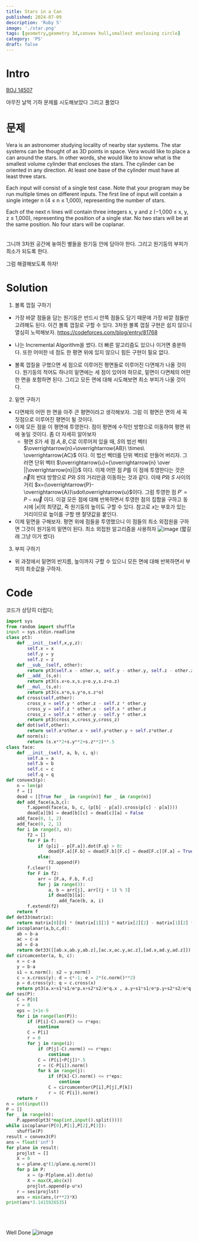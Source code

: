 ```yaml
---
title: Stars in a Can
published: 2024-07-09
description: 'Ruby 5'
image: './star.png'
tags: [geometry,geometry 3d,convex hull,smallest enclosing circle]
category: 'PS'
draft: false 
---
```


# Intro
[BOJ 14507](https://www.acmicpc.net/problem/14507)

야무진 날먹 기하 문제를 시도해보았다
그리고 풀었다
# 문제

Vera is an astronomer studying locality of nearby star systems. The star systems can be thought of as 3D points in space. Vera would like to place a can around the stars. In other words, she would like to know what is the smallest volume cylinder that encloses the stars. The cylinder can be oriented in any direction. At least one base of the cylinder must have at least three stars.

Each input will consist of a single test case. Note that your program may be run multiple times on different inputs. The first line of input will contain a single integer n (4 ≤ n ≤ 1,000), representing the number of stars.

Each of the next n lines will contain three integers x, y and z (−1,000 ≤ x, y, z ≤ 1,000), representing the position of a single star. No two stars will be at the same position. No four stars will be coplanar.
<br><br><br>
그니까 3차원 공간에 놓여진 별들을 원기둥 안에 담아야 한다. 그리고 원기둥의 부피가 최소가 되도록 한다.

그럼 해결해보도록 하자!
# Solution
1. 볼록 껍질 구하기
+ 가장 바깥 점들을 담는 원기둥은 반드시 안쪽 점들도 담기 때문에 가장 바깥 점들만 고려해도 된다. 이건 볼록 껍질로 구할 수 있다. 3차원 볼록 껍질 구현은 쉽지 않으니 열심히 노력해보자. https://codeforces.com/blog/entry/81768

 + 나는 Incremental Algorithm을 썼다. 더 빠른 알고리즘도 있으나 이거면 충분하다. 또한 어떠한 네 점도 한 평면 위에 있지 않으니 힘든 구현이 필요 없다.
 + 볼록 껍질을 구했으면 세 점으로 이루어진 평면들로 이루어진 다면체가 나올 것이다. 원기둥의 적어도 하나의 밑면에는 세 점이 있어야 하므로, 밑면이 다면체의 어떤 한 면을 포함하면 된다. 그리고 모든 면에 대해 시도해보면 최소 부피가 나올 것이다.
 
 2. 밑면 구하기
 + 다면체의 어떤 한 면을 아주 큰 평면이라고 생각해보자. 그럼 이 평면은 면의 세 꼭짓점으로 이루어진 평면이 될 것이다.
 + 이제 모든 점을 이 평면에 투영한다. 점이 평면에 수직인 방향으로 이동하여 평면 위에 놓일 것이다. 좀 더 자세히 알아보자
	 + 평면 $S$가 세 점 $A, B, C$로 이루어져 있을 때, $S$의 법선 벡터 $\overrightarrow{n}=\overrightarrow{AB}\ \times\ \overrightarrow{AC}$ 이다. 이 법선 벡터를 단위 벡터로 만들어 버리자. 그러면 단위 벡터 $\overrightarrow{u}={\overrightarrow{n} \over ||\overrightarrow{n}||}$ 이다. 이제 어떤 점 $P$를 이 점에 투영한다는 것은 $\overrightarrow{n}$의 반대 방향으로 $P$와 $S$의 거리만큼 이동하는 것과 같다. 이때 $P$와 $S$ 사이의 거리 $x=(\overrightarrow{P}-\overrightarrow{A})\sdot\overrightarrow{u}$이다. 그럼 투영한 점 $P'=P-x\overrightarrow{u}$ 이다. 이걸 모든 점에 대해 반복하면서 투영한 점의 집합을 구하고 동시에 $|x|$의 최댓값, 즉 원기둥의 높이도 구할 수 있다. 참고로 $x$는 부호가 있는 거리이므로 높이를 구할 땐 절댓값을 붙인다.
+ 이제 밑면을 구해보자. 평면 위에 점들을 투영했으니 이 점들의 최소 외접원을 구하면 그것이 원기둥의 밑면이 된다. 최소 외접원 알고리즘을 사용하자 
 ![image](./ses.png) (짧길래 그냥 이거 썼다)
 
 3. 부피 구하기
 + 위 과정에서 밑면의 반지름, 높이까지 구할 수 있으니 모든 면에 대해 반복하면서 부피의 최솟값을 구하자.
# Code
코드가 상당히 더럽다;
```python
import sys
from random import shuffle
input = sys.stdin.readline
class pt3:
    def __init__(self,x,y,z):
        self.x = x
        self.y = y
        self.z = z
    def __sub__(self, other):
        return pt3(self.x - other.x, self.y - other.y, self.z - other.z)
    def __add__(s,o):
        return pt3(s.x+o.x,s.y+o.y,s.z+o.z)
    def __mul__(s,o):
        return pt3(s.x*o,s.y*o,s.z*o)
    def cross(self,other):
        cross_x = self.y * other.z - self.z * other.y
        cross_y = self.z * other.x - self.x * other.z
        cross_z = self.x * other.y - self.y * other.x
        return pt3(cross_x,cross_y,cross_z)
    def dot(self,other):
        return self.x*other.x + self.y*other.y + self.z*other.z
    def norm(s):
        return (s.x**2+s.y**2+s.z**2)**.5
class face:
    def __init__(self, a, b, c, q):
        self.a = a
        self.b = b
        self.c = c
        self.q = q
def convex3(p):
    n = len(p)
    f = []
    dead = [[True for _ in range(n)] for _ in range(n)]
    def add_face(a,b,c):
        f.append(face(a, b, c, (p[b] - p[a]).cross(p[c] - p[a])))
        dead[a][b] = dead[b][c] = dead[c][a] = False
    add_face(0, 1, 2)
    add_face(0, 2, 1)
    for i in range(3, n):
        f2 = []
        for F in f:
            if (p[i] - p[F.a]).dot(F.q) > 0:
                dead[F.a][F.b] = dead[F.b][F.c] = dead[F.c][F.a] = True
            else:
                f2.append(F)
        f.clear()
        for F in f2:
            arr = [F.a, F.b, F.c]
            for j in range(3):
                a, b = arr[j], arr[(j + 1) % 3]
                if dead[b][a]:
                    add_face(b, a, i)
        f.extend(f2)
    return f
def det33(matrix):
    return matrix[0][0] * (matrix[1][1] * matrix[2][2] - matrix[1][2] * matrix[2][1])-matrix[0][1] * (matrix[1][0] * matrix[2][2] - matrix[1][2] * matrix[2][0])+matrix[0][2] * (matrix[1][0] * matrix[2][1] - matrix[1][1] * matrix[2][0])
def iscoplanar(a,b,c,d):
    ab = b-a
    ac = c-a
    ad = d-a
    return det33([[ab.x,ab.y,ab.z],[ac.x,ac.y,ac.z],[ad.x,ad.y,ad.z]]) == 0
def circumcenter(a, b, c):
    x = c-a
    y = b-a
    s1 = x.norm(); s2 = y.norm()
    c = x.cross(y); d = c*-1; e = 2*(c.norm()**2)
    p = d.cross(y); q = c.cross(x)
    return pt3(a.x+s1*s1/e*p.x+s2*s2/e*q.x , a.y+s1*s1/e*p.y+s2*s2/e*q.y, a.z+s1*s1/e*p.z+s2*s2/e*q.z)
def ses(P):
    C = P[0]
    r = 0
    eps = 1+1e-9
    for i in range(len(P)):
        if (P[i]-C).norm() <= r*eps:
            continue
        C = P[i]
        r = 0
        for j in range(i):
            if (P[j]-C).norm() <= r*eps:
                continue
            C = (P[i]+P[j])*.5
            r = (C-P[i]).norm()
            for k in range(j):
                if (P[k]-C).norm() <= r*eps:
                    continue
                C = circumcenter(P[i],P[j],P[k])
                r = (C-P[i]).norm()
    return r
n = int(input())
P = []
for _ in range(n):
    P.append(pt3(*map(int,input().split())))
while iscoplanar(P[0],P[1],P[2],P[3]):
    shuffle(P)
result = convex3(P)
ans = float('inf')
for plane in result:
    projlst = []
    X = 0
    u = plane.q*(1/plane.q.norm())
    for p in P:
        x = (p-P[plane.a]).dot(u)
        X = max(X,abs(x))
        projlst.append(p-u*x)
    r = ses(projlst)
    ans = min(ans,(r**2)*X)
print(ans*3.1415926535)
```
<br><br><br>
Well Done
![image](./thumb.jpg)
